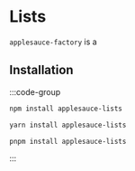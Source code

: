 # Lists

`applesauce-factory` is a

## Installation

:::code-group

```sh [npm]
npm install applesauce-lists
```

```sh [yarn]
yarn install applesauce-lists
```

```sh [pnpm]
pnpm install applesauce-lists
```

:::
